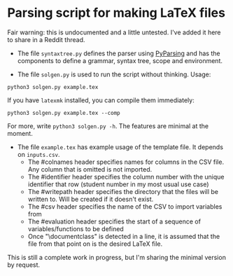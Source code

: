 # Parsing script for making LaTeX files

Fair warning: this is undocumented and a little untested. I've added it here to share in a Reddit thread.

- The file `syntaxtree.py` defines the parser using [PyParsing](https://pyparsing-docs.readthedocs.io/) and has the components to define a grammar, syntax tree, scope and environment. 

- The file `solgen.py` is used to run the script without thinking. Usage:
```
python3 solgen.py example.tex
```
If you have `latexmk` installed, you can compile them immediately:
```
python3 solgen.py example.tex --comp
```
For more, write `python3 solgen.py -h`. The features are minimal at the moment.

- The file `example.tex` has example usage of the template file. It depends on `inputs.csv`.
	- The #colnames header specifies names for columns in the CSV file. Any column that is omitted is not imported. 
	- The #identifier header specifies the column number with the unique identifier that row (student number in my most usual use case)
	- The #writepath header specifies the directory that the files will be written to. Will be created if it doesn't exist.
	- The #csv header specifies the name of the CSV to import variables from
	- The #evaluation header specifies the start of a sequence of variables/functions to be defined
	- Once "\documentclass" is detected in a line, it is assumed that the file from that point on is the desired LaTeX file. 

This is still a complete work in progress, but I'm sharing the minimal version by request.
